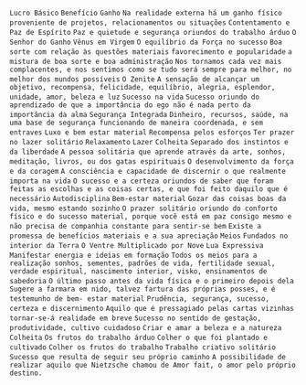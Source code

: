 `Lucro Básico` `Benefício` `Ganho` `Na realidade externa há um ganho físico proveniente de projetos, relacionamentos ou situações` `Contentamento e Paz de Espírito` `Paz e quietude e segurança oriundos do trabalho árduo` `O Senhor do Ganho` `Vênus em Virgem` `O equilíbrio da Força no sucesso` `Boa sorte com relação às questões materiais` `favorecimento e popularidade` `a mistura de boa sorte e boa administração` `Nos tornamos cada vez mais complacentes, e nos sentimos como se tudo será sempre para melhor, no melhor dos mundos possíveis` `O Zenite` `A sensação de alcançar um objetivo, recompensa, felicidade, equilíbrio, alegria, esplendor, unidade, amor, beleza e luz` `Sucesso na vida` `Sucesso oriundo do aprendizado de que a importância do ego não é nada perto da importância da alma` `Segurança Integrada` `Dinheiro, recursos, saúde, na uma base de segurança funcionando de maneira coordenada, e sem entraves` `Luxo e bem estar material` `Recompensa pelos esforços` `Ter prazer no lazer solitário` `Relaxamento` `Lazer` `Colheita` `Separado dos instintos e da liberdade` `A pessoa solitária que aprende através da arte, sonhos, meditação, livros, ou dos gatas espirituais` `O desenvolvimento da força e da coragem` `A consciência e capacidade de discernir o que realmente importa na vida` `O sucesso e a certeza oriundos de saber que foram feitas as escolhas e as coisas certas, e que foi feito daquilo que é necessário` `Autodisciplina` `Bem-estar material` `Gozar das coisas boas da vida, mesmo estando sozinho` `O prazer solitário oriundo do conforto físico e do sucesso material, porque você está em paz consigo mesmo e não precisa de companhia constante para sentir-se bem` `Existe a promessa de benefícios materiais e a sua apreciação` `Meios` `Fundados no interior da Terra` `O Ventre Multiplicado por Nove` `Lua Expressiva` `Manifestar energia e ideias em formação` `Todos os meios para a realização sonhos, sementes, padrões de vida, fertilidade sexual, verdade espiritual, nascimento interior, visko, ensinamentos de sabedoria` `O último passo antes da vida física e o primeiro depois dela` `Sugere a farmara em nido, talvez fartura das próprias posses, e é testemunho de bem- estar material` `Prudência, segurança, sucesso, certeza e discernimento` `Aquilo que é pressagiado pelas cartas vizinhas tornar-se-á realidade em breve` `Sucesso no sentido de gestação, produtividade, cultivo cuidadoso` `Criar e amar a beleza e a natureza` `Colheita` `Os frutos do trabalho árduo` `Colher o que foi plantado e cultivado` `Colher os frutos do trabalho` `Trabalho criativo solitário` `Sucesso que resulta de seguir seu próprio caminho` `A possibilidade de realizar aquilo que Nietzsche chamou de Amor fait, o amor pelo próprio destino.`  